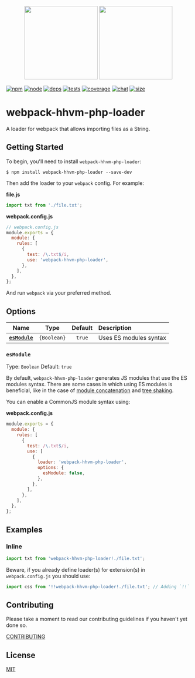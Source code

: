 <div align="center">
  <img width="200" height="200"
    src="https://cdn3.iconfinder.com/data/icons/lexter-flat-colorfull-file-formats/56/raw-256.png">
  <a href="https://github.com/webpack/webpack">
    <img width="200" height="200"
      src="https://webpack.js.org/assets/icon-square-big.svg">
  </a>
</div>

[![npm][npm]][npm-url]
[![node][node]][node-url]
[![deps][deps]][deps-url]
[![tests][tests]][tests-url]
[![coverage][cover]][cover-url]
[![chat][chat]][chat-url]
[![size][size]][size-url]

# webpack-hhvm-php-loader

A loader for webpack that allows importing files as a String.

## Getting Started

To begin, you'll need to install `webpack-hhvm-php-loader`:

```console
$ npm install webpack-hhvm-php-loader --save-dev
```

Then add the loader to your `webpack` config. For example:

**file.js**

```js
import txt from './file.txt';
```

**webpack.config.js**

```js
// webpack.config.js
module.exports = {
  module: {
    rules: [
      {
        test: /\.txt$/i,
        use: 'webpack-hhvm-php-loader',
      },
    ],
  },
};
```

And run `webpack` via your preferred method.

## Options

|            Name             |    Type     | Default | Description            |
| :-------------------------: | :---------: | :-----: | :--------------------- |
| **[`esModule`](#esmodule)** | `{Boolean}` | `true`  | Uses ES modules syntax |

### `esModule`

Type: `Boolean`
Default: `true`

By default, `webpack-hhvm-php-loader` generates JS modules that use the ES modules syntax.
There are some cases in which using ES modules is beneficial, like in the case of [module concatenation](https://webpack.js.org/plugins/module-concatenation-plugin/) and [tree shaking](https://webpack.js.org/guides/tree-shaking/).

You can enable a CommonJS module syntax using:

**webpack.config.js**

```js
module.exports = {
  module: {
    rules: [
      {
        test: /\.txt$/i,
        use: [
          {
            loader: 'webpack-hhvm-php-loader',
            options: {
              esModule: false,
            },
          },
        ],
      },
    ],
  },
};
```

## Examples

### Inline

```js
import txt from 'webpack-hhvm-php-loader!./file.txt';
```

Beware, if you already define loader(s) for extension(s) in `webpack.config.js` you should use:

```js
import css from '!!webpack-hhvm-php-loader!./file.txt'; // Adding `!!` to a request will disable all loaders specified in the configuration
```

## Contributing

Please take a moment to read our contributing guidelines if you haven't yet done so.

[CONTRIBUTING](./.github/CONTRIBUTING.md)

## License

[MIT](./LICENSE)

[npm]: https://img.shields.io/npm/v/webpack-hhvm-php-loader.svg
[npm-url]: https://npmjs.com/package/webpack-hhvm-php-loader
[node]: https://img.shields.io/node/v/webpack-hhvm-php-loader.svg
[node-url]: https://nodejs.org
[deps]: https://david-dm.org/webpack-contrib/webpack-hhvm-php-loader.svg
[deps-url]: https://david-dm.org/webpack-contrib/webpack-hhvm-php-loader
[tests]: https://github.com/webpack-contrib/webpack-hhvm-php-loader/workflows/webpack-hhvm-php-loader/badge.svg
[tests-url]: https://github.com/webpack-contrib/webpack-hhvm-php-loader/actions
[cover]: https://codecov.io/gh/webpack-contrib/webpack-hhvm-php-loader/branch/master/graph/badge.svg
[cover-url]: https://codecov.io/gh/webpack-contrib/webpack-hhvm-php-loader
[chat]: https://img.shields.io/badge/gitter-webpack%2Fwebpack-brightgreen.svg
[chat-url]: https://gitter.im/webpack/webpack
[size]: https://packagephobia.now.sh/badge?p=webpack-hhvm-php-loader
[size-url]: https://packagephobia.now.sh/result?p=webpack-hhvm-php-loader
